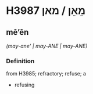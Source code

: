 # H3987 מֵאֵן / מאן

## mêʼên

_(may-ane' | may-ANE | may-ANE)_

### Definition

from H3985; refractory; refuse; a

- refusing
